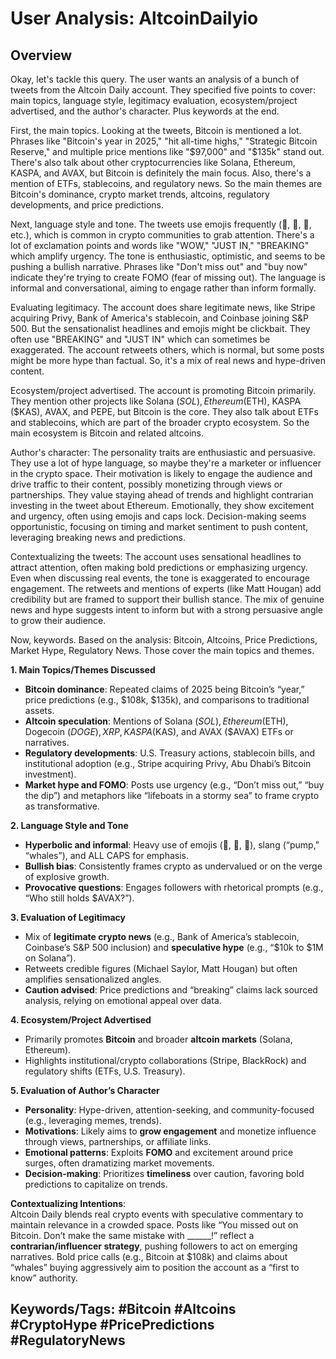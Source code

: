 # User Analysis: AltcoinDailyio

## Overview

<think>
Okay, let's tackle this query. The user wants an analysis of a bunch of tweets from the Altcoin Daily account. They specified five points to cover: main topics, language style, legitimacy evaluation, ecosystem/project advertised, and the author's character. Plus keywords at the end.

First, the main topics. Looking at the tweets, Bitcoin is mentioned a lot. Phrases like "Bitcoin's year in 2025," "hit all-time highs," "Strategic Bitcoin Reserve," and multiple price mentions like "$97,000" and "$135k" stand out. There's also talk about other cryptocurrencies like Solana, Ethereum, KASPA, and AVAX, but Bitcoin is definitely the main focus. Also, there's a mention of ETFs, stablecoins, and regulatory news. So the main themes are Bitcoin's dominance, crypto market trends, altcoins, regulatory developments, and price predictions.

Next, language style and tone. The tweets use emojis frequently (🚀, 🐳, 🍕, etc.), which is common in crypto communities to grab attention. There's a lot of exclamation points and words like "WOW," "JUST IN," "BREAKING" which amplify urgency. The tone is enthusiastic, optimistic, and seems to be pushing a bullish narrative. Phrases like "Don't miss out" and "buy now" indicate they're trying to create FOMO (fear of missing out). The language is informal and conversational, aiming to engage rather than inform formally.

Evaluating legitimacy. The account does share legitimate news, like Stripe acquiring Privy, Bank of America's stablecoin, and Coinbase joining S&P 500. But the sensationalist headlines and emojis might be clickbait. They often use "BREAKING" and "JUST IN" which can sometimes be exaggerated. The account retweets others, which is normal, but some posts might be more hype than factual. So, it's a mix of real news and hype-driven content.

Ecosystem/project advertised. The account is promoting Bitcoin primarily. They mention other projects like Solana ($SOL), Ethereum ($ETH), KASPA ($KAS), AVAX, and PEPE, but Bitcoin is the core. They also talk about ETFs and stablecoins, which are part of the broader crypto ecosystem. So the main ecosystem is Bitcoin and related altcoins.

Author's character: The personality traits are enthusiastic and persuasive. They use a lot of hype language, so maybe they're a marketer or influencer in the crypto space. Their motivation is likely to engage the audience and drive traffic to their content, possibly monetizing through views or partnerships. They value staying ahead of trends and highlight contrarian investing in the tweet about Ethereum. Emotionally, they show excitement and urgency, often using emojis and caps lock. Decision-making seems opportunistic, focusing on timing and market sentiment to push content, leveraging breaking news and predictions.

Contextualizing the tweets: The account uses sensational headlines to attract attention, often making bold predictions or emphasizing urgency. Even when discussing real events, the tone is exaggerated to encourage engagement. The retweets and mentions of experts (like Matt Hougan) add credibility but are framed to support their bullish stance. The mix of genuine news and hype suggests intent to inform but with a strong persuasive angle to grow their audience.

Now, keywords. Based on the analysis: Bitcoin, Altcoins, Price Predictions, Market Hype, Regulatory News. Those cover the main topics and themes.
</think>

**1. Main Topics/Themes Discussed**  
- **Bitcoin dominance**: Repeated claims of 2025 being Bitcoin’s “year,” price predictions (e.g., $108k, $135k), and comparisons to traditional assets.  
- **Altcoin speculation**: Mentions of Solana ($SOL), Ethereum ($ETH), Dogecoin ($DOGE), XRP, KASPA ($KAS), and AVAX ($AVAX) ETFs or narratives.  
- **Regulatory developments**: U.S. Treasury actions, stablecoin bills, and institutional adoption (e.g., Stripe acquiring Privy, Abu Dhabi’s Bitcoin investment).  
- **Market hype and FOMO**: Posts use urgency (e.g., “Don’t miss out,” “buy the dip”) and metaphors like “lifeboats in a stormy sea” to frame crypto as transformative.  

**2. Language Style and Tone**  
- **Hyperbolic and informal**: Heavy use of emojis (🚀, 🐳, 🍕), slang (“pump,” “whales”), and ALL CAPS for emphasis.  
- **Bullish bias**: Consistently frames crypto as undervalued or on the verge of explosive growth.  
- **Provocative questions**: Engages followers with rhetorical prompts (e.g., “Who still holds $AVAX?”).  

**3. Evaluation of Legitimacy**  
- Mix of **legitimate crypto news** (e.g., Bank of America’s stablecoin, Coinbase’s S&P 500 inclusion) and **speculative hype** (e.g., “$10k to $1M on Solana”).  
- Retweets credible figures (Michael Saylor, Matt Hougan) but often amplifies sensationalized angles.  
- **Caution advised**: Price predictions and “breaking” claims lack sourced analysis, relying on emotional appeal over data.  

**4. Ecosystem/Project Advertised**  
- Primarily promotes **Bitcoin** and broader **altcoin markets** (Solana, Ethereum).  
- Highlights institutional/crypto collaborations (Stripe, BlackRock) and regulatory shifts (ETFs, U.S. Treasury).  

**5. Evaluation of Author’s Character**  
- **Personality**: Hype-driven, attention-seeking, and community-focused (e.g., leveraging memes, trends).  
- **Motivations**: Likely aims to **grow engagement** and monetize influence through views, partnerships, or affiliate links.  
- **Emotional patterns**: Exploits **FOMO** and excitement around price surges, often dramatizing market movements.  
- **Decision-making**: Prioritizes **timeliness** over caution, favoring bold predictions to capitalize on trends.  

**Contextualizing Intentions**:  
Altcoin Daily blends real crypto events with speculative commentary to maintain relevance in a crowded space. Posts like “You missed out on Bitcoin. Don’t make the same mistake with ______!” reflect a **contrarian/influencer strategy**, pushing followers to act on emerging narratives. Bold price calls (e.g., Bitcoin at $108k) and claims about “whales” buying aggressively aim to position the account as a “first to know” authority.  

**Keywords/Tags**: #Bitcoin #Altcoins #CryptoHype #PricePredictions #RegulatoryNews
---
